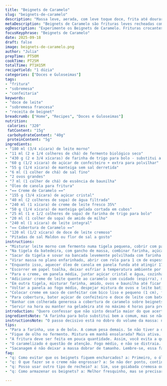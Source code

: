 ```yaml
---
title: "Beignets de Caramelo"
slug: "beignets-de-caramelo"
description: "Massa leve, aerada, com leve toque doce, frita até dourar uniformemente. Creme aveludado de caramelo feito com açúcar caramelizado, creme de leite e manteiga, espesso e brilhante, com recheio que transborda. Cobertura de dulce de leche batido com açúcar de confeiteiro, finalizado com pitada de sal Maldon para contraste salgado. Traduz o clássico francês em versão adaptada, com substituição de farinha e ajustes nas quantidades para maior maciez. Técnica exige paciência no descanso para crescimento e controle na fritura pra crocância sem gordura excessiva. Resultado: beignets que derretem na boca, tão tentadores quanto precisos no sabor e textura."
metaDescription: "Beignets de Caramelo são frituras leves recheadas com creme aveludado. Um clássico francês reimaginado para surpreender seu paladar."
ogDescription: "Experimente os Beignets de Caramelo. Frituras crocantes, recheadas com creme de caramelo, garantem uma explosão de sabores."
focusKeyphrase: "Beignets de Caramelo"
date: 2025-09-18
draft: false
image: beignets-de-caramelo.png
author: "Julia"
prepTime: PT50M
cookTime: PT25M
totalTime: PT1H15M
recipeYield: "1 dúzia"
categories: ["Doces e Guloseimas"]
tags:
- "fritura"
- "sobremesa"
- "confeitaria"
keywords:
- "doce de leite"
- "sobremesa francesa"
- "receita de beignet"
breadcrumb: ["Home", "Recipes", "Doces e Guloseimas"]
nutrition: 
 calories: "320"
 fatContent: "15g"
 carbohydrateContent: "40g"
 proteinContent: "5g"
ingredients:
- "180 ml (3/4 xícara) de leite morno"
- "11 ml (2 e 1/4 colheres de chá) de fermento biológico seco"
- "430 g (2 e 3/4 xícaras) de farinha de trigo para bolo - substitui a farinha comum para maciez maior"
- "60 g (1/2 xícara) de açúcar de confeiteiro + extra para polvilhar"
- "55 g (1/4 xícara) de manteiga sem sal derretida"
- "6 ml (1 colher de chá) de sal fino"
- "2 ovos grandes"
- "7 ml (1 colher de chá) de essência de baunilha"
- "Óleo de canola para fritura"
- "== Creme de Caramelo =="
- "155 g (3/4 xícara) de açúcar cristal"
- "40 ml (2 colheres de sopa) de água filtrada"
- "240 ml (1 xícara) de creme de leite fresco 35%"
- "50 g (1/4 xícara) de manteiga gelada cortada em cubos"
- "25 ml (1 e 1/2 colheres de sopa) de farinha de trigo para bolo"
- "20 ml (1 colher de sopa) de amido de milho"
- "240 ml (1 xícara) de leite integral"
- "== Cobertura de Caramelo =="
- "120 ml (1/2 xícara) de doce de leite cremoso"
- "Pitadas de sal Maldon ou flor de sal a gosto"
instructions:
- "Misturar leite morno com fermento numa tigela pequena, cobrir com pano e deixar ativar até começar a formar bolhinhas, cerca de 7 minutos. Se não espumar, fermento pode estar morto; melhor trocar."
- "Na tigela da batedeira, com gancho de massa, combinar farinha, açúcar de confeiteiro, manteiga derretida (temperatura ambiente pra não matar fermento), sal, ovos e baunilha. Adicionar a mistura de leite e fermento só quando estiver bem ativa. Misturar em baixa até formar uma massa pegajosa;"
- "Sacar da tigela e sovar na bancada levemente polvilhada com farinha de trigo para bolo. Sovar uns 7 minutos vigorosamente até massa estiver lisa e elástica, já menos grudenta, mas úmida. Moldar em bola e colocar em tigela untada ou polvilhada, cobrir com pano úmido, deixar crescer em local quente e úmido por aproximadamente 1 hora e 50 minutos até dobrar de tamanho; não apresse esse passo, é chave;"
- "Virar massa no plano enfarinhado, abrir com rolo para 1 cm de espessura. Cortar círculos com cortador de 7 cm. Juntar sobras para reaproveitar, mas não sovar demais essa segunda vez ou perde leveza. Deixar os discos crescerem mais 12 minutos cobertos com um pano."
- "Enquanto isso, aquecer óleo de canola em panela funda até atingir 175°C usando termômetro ou padrão do teste do palito (fervura forte). Fritar poucos beignets por vez, 1 minuto e 15 segundos de cada lado ou até ficarem bem dourados por fora, crocantes, sem queimar. Não mexer nas primeiras 30 segundos pra não deformar;"
- "Escorrer em papel toalha, deixar esfriar à temperatura ambiente por pelo menos 25 minutos, massa deve firmar para receber recheio."
- "Para o creme, em panela média, juntar açúcar cristal e água, cozinhar em fogo médio até açúcar virar caramelo âmbar, não mexer depois que açúcar dissolver, apenas girar panela; cuidado que queima rápido; assim que a cor aparece, tirar do fogo."
- "Adicionar creme de leite quente ao caramelo com cuidado (espirra), mexer com colher de pau, adicionar manteiga frio em cubinhos aos poucos mexendo até derreter e incorporar. Reservar;"
- "Em outra tigela, misturar farinha, amido, ovos e baunilha até ficar homogêneo. Aos poucos, bater leite frio até sumir os grumos;"
- "Voltar a panela ao fogo médio, despejar mistura de ovos e leite batida, misturar vigorosamente até começar a engrossar. Então adicionar caramelo com manteiga. Continuar mexendo sempre, até engrossar bastante, cerca de 3 minutos. Tirar fogo, cobrir com filme plástico colado na superfície para evitar película, resfriar na geladeira por pelo menos 1 hora e 45 minutos."
- "Colocar creme em saco de confeitar com bico liso e pequeno (1 cm), furar beignet lateralmente com palito ou ponta de faca, injetar creme até sentir resistência no interior, cuidado para não romper massa."
- "Para cobertura, bater açúcar de confeiteiro e doce de leite com batedor manual até ficar liso e esbranquiçado. Se ficar ralo, polvilhe mais açúcar, mas não exagere, doce de leite é úmido."
- "Banhar com colherada generosa a cobertura de caramelo sobre beignets recheados. Salpicar uma leve pitada de sal Maldon, aquela crocância e sabor forte contrastam com o doce e cremoso, uma explosão sensorial."
- "Servir na hora ou manter na geladeira até no máximo 4 horas para preservar frescor. Esquecer na geladeira muda textura, perde graça. No dia seguinte, reaqueça levemente, mas melhor comer fresco."
introduction: "Quero confessar que não sinto desafio maior do que acertar uma massa frita leve, que não empape de óleo, nem fique pesada. Nessa adaptação aqui, a troca da farinha comum pela de bolo baixou a densidade, trouxe leveza inesperada, e o tempo de fermentação mais longo favoreceu esse resultado. A crosta dourada, quase crocante, com o interior macio que some na boca; e preenchido com um creme de caramelo tão aveludado que parece quase queijo doce. O doce de leite batido na cobertura equilibra o conjunto, e o toque salgado do Maldon é um segredo que poucos contam, mas virou indispensável no meu repertório. O lance é não pressa, perceber as texturas, sons e aroma para entender cada etapa. Com paciência e observação, se domina rapidinho."
ingredientsNote: "A farinha para bolo substitui bem a comum, mas se não tiver, farinha de trigo padrão também dá. Eu dou preferência à manteiga sem sal para controlar o sódio, e evite margarina; o sabor perde. O fermento deve estar ativo, importante fazer teste da água morna sem passar de 40°C para não matar ele. Doce de leite cremoso você encontra em boa qualidade em supermercados brasileiros, mas se preferir, pode usar goiabada cremosa ou até mel para um twist diferente no glacê. O amido de milho ajuda a engrossar e estabilizar o creme sem pesar, pode trocar por mais farinha, mas muda um pouco a textura. Óleo canola é neutro e finde ponto de fumaça alto, perfeito para fritura."
instructionsNote: "O passo decisivo está no dobro do volume da massa: não tenha pressa porque isso cria aquela estrutura perfeita que segura o ar dentro da massa frita. Sovar bem, mas não exagerar para não desenvolver glúten demais e deixar pesado. O caramelo pede atenção redobrada; sugar que queima deixa amargor, só caramelize até âmbar e retire do fogo. Misture sempre ao adicionar creme ou manteiga para evitar separação. Rechear com saco de confeitar ajuda na precisão, evite colheradas para não rasgar massas delicadas. No momento da fritura, óleo deve estar quente e constante, teste com um pedacinho da massa: se dourar em 1 minuto, está ok. Fritar poucas unidades ao mesmo tempo para evitar queda na temperatura."
tips:
- "Para a farinha, use a de bolo. A comum pesa demais. Se não tiver a de bolo, pode usar a normal, mas não espere o mesmo resultado. O creme precisa ser aveludado, então atenção à temperatura da manteiga."
- "Fique de olho no fermento. Mistura em manhã ensolarada? Mais ativa. Em dia nublado? Pode demorar um pouco mais. Se não espumar em 7 minutos, ferrou; melhor trocar."
- "A fritura deve ser feita em pouca quantidade. Assim, você evita a queda de temperatura do óleo. Óleo quente significa beignets dourados. Faça o teste do pedaço de massa. Se ele dourar em 1 minuto, tudo certo."
- "O caramelizado é questão de atenção. Fogo médio, e não se distraia. O açúcar queimar deixa um gosto amargo. Não mexa depois de dissolvido. Gire a panela se precisar."
- "Sacanagem é não deixar a massa dobrar de tamanho. Lembre-se, essa fase é crucial. Misture com paixão, mas cuidado com os excessos, senão o glúten pesa."
faq:
- "q: Como evitar que os beignets fiquem encharcados? a: Primeiro, o óleo deve estar na temperatura certa. Aqueça até 175°C. Depois, frite poucas unidades de cada vez para manter a temperatura."
- "q: O que fazer se o creme não engrossar? a: Se não der ponto, continue mexendo. Fire é importante. Baixe o fogo e adicione mais amido de milho se precisar de ajuda."
- "q: Posso usar outro tipo de recheio? a: Sim, use goiabada cremosa ou até chocolate para um toque diferente. Cuidado apenas com a consistência do recheio."
- "q: Como armazenar os beignets? a: Melhor fresquinho, mas se precisar guardar, coloque na geladeira por no máximo 4 horas. Não recongele. O mesmo vale para a massa crua."

---
```

